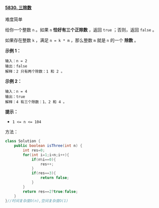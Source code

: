 #### [5830. 三除数](https://leetcode-cn.com/problems/three-divisors/)

难度简单

给你一个整数 `n` 。如果 `n` **恰好有三个正除数** ，返回 `true` ；否则，返回 `false` 。

如果存在整数 `k` ，满足 `n = k * m` ，那么整数 `m` 就是 `n` 的一个 **除数** 。

**示例 1：**

```
输入：n = 2
输出：false
解释：2 只有两个除数：1 和 2 。
```

**示例 2：**

```
输入：n = 4
输出：true
解释：4 有三个除数：1、2 和 4 。
```

**提示：**

- `1 <= n <= 104`

方法：

```java
class Solution {
    public boolean isThree(int n) {
        int res=0;
        for(int i=1;i<n;i++){
            if(n%i==0){
                res++;
            }
            if(res==3){
                return false;
            }
        }
        return res==2?true:false;
    }
}//时间复杂度O(n),空间复杂度O(1)
```

